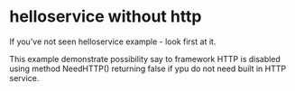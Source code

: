 # helloservice without http

If you've not seen helloservice example - look first at it.

This example demonstrate possibility say to framework HTTP is disabled using method NeedHTTP() returning false if ypu do not need built in HTTP service.